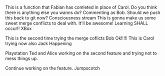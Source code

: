 <!-- Brandon playing Ted/Alice -->

<!-- We are going to mess things up. -->
This is a function that Fabian has comleted in place of Carol.
Do you think there is anything else you wanns do?
Commenting as Bob. Should we push this back to git now?
Consciousness stream
This is gonna make us some sweet merge conflicts to deal with.
It'll be awesome!
Learning SHALL occur!!
XBox

This is the second time trying the merge coflicts Bob
Ok!!!!!
This is Carol trying now also
Jack Happening

Playstation
Ted and Alice working on the second feature and trying not to mess things up.

Continue working on the feature.
Jumpscotch
